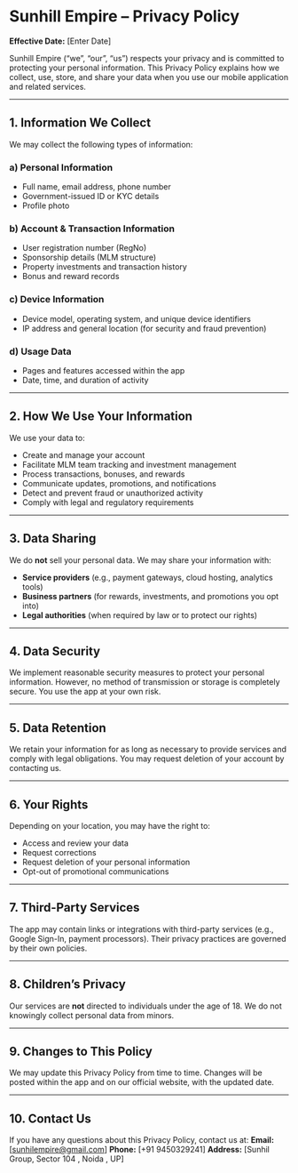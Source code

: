 
# **Sunhill Empire – Privacy Policy**

**Effective Date:** \[Enter Date]

Sunhill Empire (“we”, “our”, “us”) respects your privacy and is committed to protecting your personal information. This Privacy Policy explains how we collect, use, store, and share your data when you use our mobile application and related services.

---

## **1. Information We Collect**

We may collect the following types of information:

### **a) Personal Information**

* Full name, email address, phone number
* Government-issued ID or KYC details
* Profile photo

### **b) Account & Transaction Information**

* User registration number (RegNo)
* Sponsorship details (MLM structure)
* Property investments and transaction history
* Bonus and reward records

### **c) Device Information**

* Device model, operating system, and unique device identifiers
* IP address and general location (for security and fraud prevention)

### **d) Usage Data**

* Pages and features accessed within the app
* Date, time, and duration of activity

---

## **2. How We Use Your Information**

We use your data to:

* Create and manage your account
* Facilitate MLM team tracking and investment management
* Process transactions, bonuses, and rewards
* Communicate updates, promotions, and notifications
* Detect and prevent fraud or unauthorized activity
* Comply with legal and regulatory requirements

---

## **3. Data Sharing**

We do **not** sell your personal data.
We may share your information with:

* **Service providers** (e.g., payment gateways, cloud hosting, analytics tools)
* **Business partners** (for rewards, investments, and promotions you opt into)
* **Legal authorities** (when required by law or to protect our rights)

---

## **4. Data Security**

We implement reasonable security measures to protect your personal information. However, no method of transmission or storage is completely secure. You use the app at your own risk.

---

## **5. Data Retention**

We retain your information for as long as necessary to provide services and comply with legal obligations. You may request deletion of your account by contacting us.

---

## **6. Your Rights**

Depending on your location, you may have the right to:

* Access and review your data
* Request corrections
* Request deletion of your personal information
* Opt-out of promotional communications

---

## **7. Third-Party Services**

The app may contain links or integrations with third-party services (e.g., Google Sign-In, payment processors). Their privacy practices are governed by their own policies.

---

## **8. Children’s Privacy**

Our services are **not** directed to individuals under the age of 18. We do not knowingly collect personal data from minors.

---

## **9. Changes to This Policy**

We may update this Privacy Policy from time to time. Changes will be posted within the app and on our official website, with the updated date.

---

## **10. Contact Us**

If you have any questions about this Privacy Policy, contact us at:
**Email:** \[[sunhilempire@gmail.com](mailto:sunhilempire@gmail.com)]
**Phone:** \[+91 9450329241]
**Address:** \[Sunhil Group, Sector 104 , Noida , UP]


